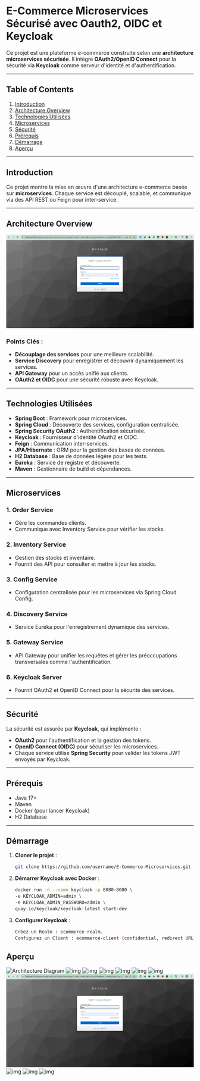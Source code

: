 # E-Commerce Microservices Sécurisé avec Oauth2, OIDC et Keycloak

Ce projet est une plateforme e-commerce construite selon une **architecture microservices sécurisée**. Il intègre **OAuth2/OpenID Connect** pour la sécurité via **Keycloak** comme serveur d'identité et d'authentification.

---

## Table of Contents

1. [Introduction](#introduction)
2. [Architecture Overview](#architecture-overview)
3. [Technologies Utilisées](#technologies-utilisées)
4. [Microservices](#microservices)
5. [Sécurité](#sécurité)
6. [Prérequis](#prérequis)
7. [Démarrage](#démarrage)
8. [Aperçu](#aperçu)

---

## Introduction

Ce projet montre la mise en œuvre d'une architecture e-commerce basée sur **microservices**. Chaque service est découplé, scalable, et communique via des API REST ou Feign pour inter-service.

---

## Architecture Overview

![Architecture Diagram](imgs/08.png)

### Points Clés :
- **Découplage des services** pour une meilleure scalabilité.
- **Service Discovery** pour enregistrer et découvrir dynamiquement les services.
- **API Gateway** pour un accès unifié aux clients.
- **OAuth2 et OIDC** pour une sécurité robuste avec Keycloak.

---

## Technologies Utilisées

- **Spring Boot** : Framework pour microservices.
- **Spring Cloud** : Découverte des services, configuration centralisée.
- **Spring Security OAuth2** : Authentification sécurisée.
- **Keycloak** : Fournisseur d'identité OAuth2 et OIDC.
- **Feign** : Communication inter-services.
- **JPA/Hibernate** : ORM pour la gestion des bases de données.
- **H2 Database** : Base de données légère pour les tests.
- **Eureka** : Service de registre et découverte.
- **Maven** : Gestionnaire de build et dépendances.

---

## Microservices

### 1. **Order Service**
- Gère les commandes clients.
- Communique avec Inventory Service pour vérifier les stocks.

### 2. **Inventory Service**
- Gestion des stocks et inventaire.
- Fournit des API pour consulter et mettre à jour les stocks.

### 3. **Config Service**
- Configuration centralisée pour les microservices via Spring Cloud Config.

### 4. **Discovery Service**
- Service Eureka pour l'enregistrement dynamique des services.

### 5. **Gateway Service**
- API Gateway pour unifier les requêtes et gérer les préoccupations transversales comme l'authentification.

### 6. **Keycloak Server**
- Fournit OAuth2 et OpenID Connect pour la sécurité des services.

---

## Sécurité

La sécurité est assurée par **Keycloak**, qui implémente :
- **OAuth2** pour l'authentification et la gestion des tokens.
- **OpenID Connect (OIDC)** pour sécuriser les microservices.
- Chaque service utilise **Spring Security** pour valider les tokens JWT envoyés par Keycloak.

---

## Prérequis

- Java 17+
- Maven
- Docker (pour lancer Keycloak)
- H2 Database

---

## Démarrage

1. **Cloner le projet** :
   ```bash
   git clone https://github.com/username/E-Commerce-Microservices.git
2. **Démarrer Keycloak avec Docker** :
   ```bash
   docker run -d --name keycloak -p 8080:8080 \
   -e KEYCLOAK_ADMIN=admin \
   -e KEYCLOAK_ADMIN_PASSWORD=admin \
   quay.io/keycloak/keycloak:latest start-dev
3. **Configurer Keycloak** :
   ```bash
   Créez un Realm : ecommerce-realm.
   Configurez un Client : ecommerce-client (confidential, redirect URL : http://localhost:8080).
## Aperçu
![Architecture Diagram](imgs/01.png)
![img](imgs/02.png)
![img](imgs/03.png)
![img](imgs/04.png)
![img](imgs/05.png)
![img](imgs/06.png)
![img](imgs/07.png)
![img](imgs/08.png)
![img](imgs/09.png)
![img](imgs/10.png)
![img](imgs/11.png)
